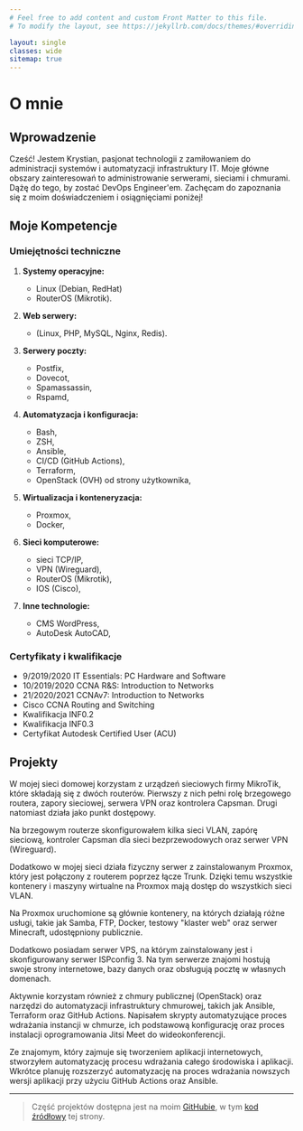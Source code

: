 ```yaml
---
# Feel free to add content and custom Front Matter to this file.
# To modify the layout, see https://jekyllrb.com/docs/themes/#overriding-theme-defaults

layout: single
classes: wide
sitemap: true
---
```

# O mnie

## Wprowadzenie

Cześć! Jestem Krystian, pasjonat technologii z zamiłowaniem do administracji systemów i automatyzacji infrastruktury IT. Moje główne obszary zainteresowań to administrowanie serwerami, sieciami i chmurami. Dążę do tego, by zostać DevOps Engineer'em. Zachęcam do zapoznania się z moim doświadczeniem i osiągnięciami poniżej!

## Moje Kompetencje

### Umiejętności techniczne

1. **Systemy operacyjne:**
   - Linux (Debian, RedHat)
   - RouterOS (Mikrotik).

2. **Web serwery:**
   - (Linux, PHP, MySQL, Nginx, Redis).

3. **Serwery poczty:**
   - Postfix, 
   - Dovecot,
   - Spamassassin,
   - Rspamd,

4. **Automatyzacja i konfiguracja:**
   - Bash,
   - ZSH,
   - Ansible,
   - CI/CD (GitHub Actions),
   - Terraform,
   - OpenStack (OVH) od strony użytkownika,

5. **Wirtualizacja i konteneryzacja:**
   - Proxmox,
   - Docker,

6. **Sieci komputerowe:**
   - sieci TCP/IP,
   - VPN (Wireguard),
   - RouterOS (Mikrotik),
   - IOS (Cisco),

7. **Inne technologie:**
   - CMS WordPress,
   - AutoDesk AutoCAD,

### Certyfikaty i kwalifikacje

- 9/2019/2020 IT Essentials: PC Hardware and Software
- 10/2019/2020 CCNA R&S: Introduction to Networks
- 21/2020/2021 CCNAv7: Introduction to Networks
- Cisco CCNA Routing and Switching
- Kwalifikacja INF0.2
- Kwalifikacja INF0.3
- Certyfikat Autodesk Certified User (ACU)

## Projekty

W mojej sieci domowej korzystam z urządzeń sieciowych firmy MikroTik, które składają się z dwóch routerów. Pierwszy z nich pełni rolę brzegowego routera, zapory sieciowej, serwera VPN oraz kontrolera Capsman. Drugi natomiast działa jako punkt dostępowy.

Na brzegowym routerze skonfigurowałem kilka sieci VLAN, zapórę sieciową, kontroler Capsman dla sieci bezprzewodowych oraz serwer VPN (Wireguard).

Dodatkowo w mojej sieci działa fizyczny serwer z zainstalowanym Proxmox, który jest połączony z routerem poprzez łącze Trunk. Dzięki temu wszystkie kontenery i maszyny wirtualne na Proxmox mają dostęp do wszystkich sieci VLAN.

Na Proxmox uruchomione są głównie kontenery, na których działają różne usługi, takie jak Samba, FTP, Docker, testowy "klaster web" oraz serwer Minecraft, udostępniony publicznie.

Dodatkowo posiadam serwer VPS, na którym zainstalowany jest i skonfigurowany serwer ISPconfig 3. Na tym serwerze znajomi hostują swoje strony internetowe, bazy danych oraz obsługują pocztę w własnych domenach.

Aktywnie korzystam również z chmury publicznej (OpenStack) oraz narzędzi do automatyzacji infrastruktury chmurowej, takich jak Ansible, Terraform oraz GitHub Actions. Napisałem skrypty automatyzujące proces wdrażania instancji w chmurze, ich podstawową konfigurację oraz proces instalacji oprogramowania Jitsi Meet do wideokonferencji.

Ze znajomym, który zajmuje się tworzeniem aplikacji internetowych, stworzyłem automatyzację procesu wdrażania całego środowiska i aplikacji. Wkrótce planuję rozszerzyć automatyzację na proces wdrażania nowszych wersji aplikacji przy użyciu GitHub Actions oraz Ansible.

***

> Część projektów dostępna jest na moim [GitHubie](https://github.com/krycha1248), w tym [kod źródłowy](https://github.com/krycha1248/my-site) tej strony.
